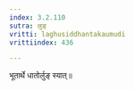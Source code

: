 ```yaml
---
index: 3.2.110
sutra: लुङ्
vritti: laghusiddhantakaumudi
vrittiindex: 436

---
```

भूतार्थे धातोर्लुङ् स्यात्॥